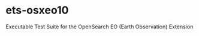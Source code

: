 ets-osxeo10
===========

Executable Test Suite for the  OpenSearch EO (Earth Observation) Extension
